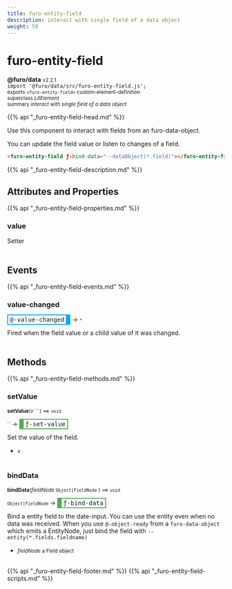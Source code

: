 ```yaml
---
title: furo-entity-field
description: interact with single field of a data object
weight: 50
---
```


# furo-entity-field
**@furo/data** <small>v2.2.1</small>
<br>`import '@furo/data/src/furo-entity-field.js';`<small>
<br>exports `<furo-entity-field>` custom-element-definition
<br>superclass *LitElement*</small>
<br><small>summary *interact with single field of a data object*</small>

{{% api "_furo-entity-field-head.md" %}}

Use this component to interact with fields from an furo-data-object.

You can update the field value or listen to changes of a field.

```html
<furo-entity-field ƒ-bind-data="--dataObject(*.field)"></furo-entity-field>
```

{{% api "_furo-entity-field-description.md" %}}


## Attributes and Properties
{{% api "_furo-entity-field-properties.md" %}}




### **value**
</small>

Setter
<br><br>

## Events
{{% api "_furo-entity-field-events.md" %}}

### **value-changed**
<span  style="border-width:2px 10px 2px 2px; border-style: solid;border-color:  rgb(2, 168, 244);font-family:monospace; padding:2px 4px;">@-value-changed</span>
→ <small>`*`</small>

 Fired when the field value or a child value of it was changed.
<br><br>

## Methods
{{% api "_furo-entity-field-methods.md" %}}


### **setValue**
<small>**setValue**(*v* `` ) ⟹ `void`</small>

<small>`` </small> →
<span  style="border-width:2px 2px 2px 10px; border-style: solid;border-color:  rgb(76, 175, 80);font-family:monospace; padding:2px 4px;">ƒ-set-value</span>

Set the value of the field.

- <small>*v* </small>
<br><br>


### **bindData**
<small>**bindData**(*fieldNode* `Object|FieldNode` ) ⟹ `void`</small>

<small>`Object|FieldNode` </small> →
<span  style="border-width:2px 2px 2px 10px; border-style: solid;border-color:  rgb(76, 175, 80);font-family:monospace; padding:2px 4px;">ƒ-bind-data</span>

Bind a entity field to the date-input. You can use the entity even when no data was received.
When you use `@-object-ready` from a `furo-data-object` which emits a EntityNode, just bind the field with `--entity(*.fields.fieldname)`

- <small>*fieldNode* a Field object</small>
<br><br>




{{% api "_furo-entity-field-footer.md" %}}
{{% api "_furo-entity-field-scripts.md" %}}
